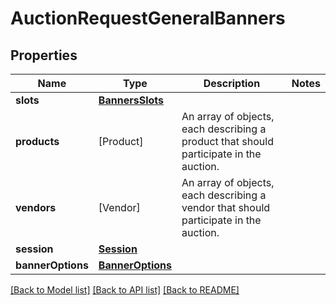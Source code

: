 # AuctionRequestGeneralBanners

## Properties
Name | Type | Description | Notes
------------ | ------------- | ------------- | -------------
**slots** | [**BannersSlots**](BannersSlots.md) |  | 
**products** | [Product] | An array of objects, each describing a product that should participate in the auction. | 
**vendors** | [Vendor] | An array of objects, each describing a vendor that should participate in the auction. | 
**session** | [**Session**](Session.md) |  | 
**bannerOptions** | [**BannerOptions**](BannerOptions.md) |  | 

[[Back to Model list]](../README.md#documentation-for-models) [[Back to API list]](../README.md#documentation-for-api-endpoints) [[Back to README]](../README.md)


